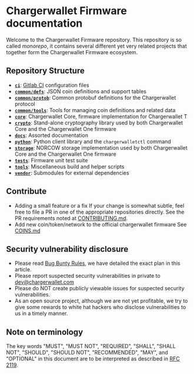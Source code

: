 # Chargerwallet Firmware documentation

Welcome to the Chargerwallet Firmware repository. This repository is so called _monorepo_, it contains several different yet very related projects that together form the Chargerwallet Firmware ecosystem.

## Repository Structure

* **[`ci`](https://github.com/chargerwallet/firmware/tree/master/ci/)**: [Gitlab CI](https://gitlab.com/chargerwallet/firmware) configuration files
* **[`common/defs`](https://github.com/chargerwallet/firmware/tree/master/common/defs/)**: JSON coin definitions and support tables
* **[`common/protob`](https://github.com/chargerwallet/firmware/tree/master/common/protob/)**: Common protobuf definitions for the Chargerwallet protocol
* **[`common/tools`](https://github.com/chargerwallet/firmware/tree/master/common/tools/)**: Tools for managing coin definitions and related data
* **[`core`](https://github.com/chargerwallet/firmware/tree/master/core/)**: Chargerwallet Core, firmware implementation for Chargerwallet T
* **[`crypto`](https://github.com/chargerwallet/firmware/tree/master/crypto/)**: Stand-alone cryptography library used by both Chargerwallet Core and the Chargerwallet One firmware
* **[`docs`](https://github.com/chargerwallet/firmware/tree/master/docs/)**: Assorted documentation
* **[`python`](https://github.com/chargerwallet/firmware/tree/master/python/)**: Python client library and the `chargerwalletctl` command
* **[`storage`](https://github.com/chargerwallet/firmware/tree/master/storage/)**: NORCOW storage implementation used by both Chargerwallet Core and the Chargerwallet One firmware
* **[`tests`](https://github.com/chargerwallet/firmware/tree/master/tests/)**: Firmware unit test suite
* **[`tools`](https://github.com/chargerwallet/firmware/tree/master/tools/)**: Miscellaneous build and helper scripts
* **[`vendor`](https://github.com/chargerwallet/firmware/tree/master/vendor/)**: Submodules for external dependencies


## Contribute

- Adding a small feature or a fix
  If your change is somewhat subtle, feel free to file a PR in one of the appropriate repositories directly. See the PR requirements noted at [CONTRIBUTING.md](misc/contributing.md).
- Add new coin/token/network to the official chargerwallet firmware
  See [COINS.md](misc/COINS.md)

## Security vulnerability disclosure

- Please read [Bug Bunty Rules](https://github.com/chargerwallet/app-monorepo/blob/chargerwallet/docs/BUG_RULES.md), we have detailed the exact plan in this article.
- Please report suspected security vulnerabilities in private to dev@chargerwallet.com
- Please do NOT create publicly viewable issues for suspected security vulnerabilities.
- As an open source project, although we are not yet profitable, we try to give some rewards to white hat hackers who disclose vulnerabilities to us in a timely manner.

## Note on terminology

The key words "MUST", "MUST NOT", "REQUIRED", "SHALL", "SHALL NOT", "SHOULD",
"SHOULD NOT", "RECOMMENDED", "MAY", and "OPTIONAL" in this document are to be interpreted as described in [RFC 2119](https://tools.ietf.org/html/rfc2119).

